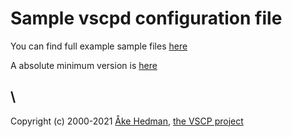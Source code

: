 # Sample vscpd configuration file

 
You can find full example sample files [here](https://github.com/grodansparadis/vscp/blob/master/resources/linux/vscpd.json)

A absolute minimum version is [here](https://github.com/grodansparadis/vscp/blob/master/resources/linux/vscpd.json.min-example)

\\ 
----
Copyright (c) 2000-2021 [Åke Hedman](mailto/info@vscp.org), [the VSCP project](https://www.vscp.org)
